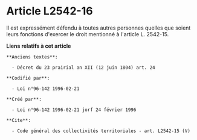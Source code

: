 # Article L2542-16

Il est expressément défendu à toutes autres personnes quelles que soient leurs fonctions d'exercer le droit mentionné à
l'article L. 2542-15.

**Liens relatifs à cet article**

	**Anciens textes**:

	  - Décret du 23 prairial an XII (12 juin 1804) art. 24

	**Codifié par**:

	  - Loi n°96-142 1996-02-21

	**Créé par**:

	  - Loi n°96-142 1996-02-21 jorf 24 février 1996

	**Cite**:

	  - Code général des collectivités territoriales - art. L2542-15 (V)
